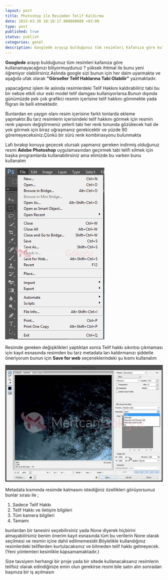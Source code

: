 ```yaml
---
layout: post
title: Photoshop ile Resimden Telif Kaldırma
date: 2015-03-30 18:10:17.000000000 +03:00
type: post
published: true
status: publish
categories: genel
description: Googlede arayıp bulduğunuz tüm resimleri kafanıza göre kullanamayacağınızı biliyormuydunuz ? yüksek ihtimal ile bunu yeni öğreniyor olabilirsiniz.
---
```

**Googlede** arayıp bulduğunuz tüm resimleri kafanıza göre kullanamayacağınızı biliyormuydunuz ? yüksek ihtimal ile bunu yeni öğreniyor olabilirsiniz.Aslında google sizi bunun için her daim uyarmakta ve aşağıda ufak olarak **"Görseller Telif Haklarına Tabi Olabilir"** yazmaktadır.

yapacağımız işlem ile aslında resimlerdeki Telif Hakkını kaldırabiliriz tabi bu bir nebze etkili olur eski model telif damgası kullanıyorlarsa.Bunun dışında günümüzde pek çok grafikci resmin içerisine telif hakkını gömmekte yada fligran ile belli etmektedir.

Bunlardan en yaygın olanı resim içerisine farklı tonlarda ekleme yapmaktır.Bu tarz resimlerin içerisindeki telif hakkını görmek için resmin renk yapısını değiştirmeniz yeterli tabi her renk tonunda gözükecek hali de yok görmek için biraz uğraşmanız gerekicektir ve yüzde 90 göremeyeceksiniz.Çünkü bir sürü renk kombinasyonu bulunmakta

Lafı bırakıp konuya geçecek olursak yapmanız gereken indirmiş olduğunuz resmi **Adobe Photoshop** uygulamasından geçirmek tabi telifi silmek için başka programlarda kullanabilirsiniz ama elimizde bu varken bunu kullanalım

![telifgorsel1](/assets/telifgorsel1.png)

Resimde gereken değişiklikleri yaptıktan sonra Telif hakkı sıkıntısı çıkmaması için kayıt esnasında resimden bu tarz metadata ları kaldırmanızı şiddetle öneriyorum bunun için **Save for web** seçeneklerindeki şu kısmı kullanalım

![telifgorsel2](/assets/telifgorsel2-e1427727267742.jpg)

Metadata kısmında resimde kalmasını istediğiniz özellikleri görüyorsunuz bunlar sırası ile ;

1. Sadece Telif Hakkı
2. Telif Hakkı ve iletişim bilgileri
3. Tüm kamera bilgileri
4. Tamamı

bunlardan bir tanesini seçebilirsiniz yada None diyerek hiçbirini almayabilirsiniz benim önerim kayıt esnasında tüm bu verilerin None olarak seçilmesi ve resmin içine dahil edilmemesidir.Böylelikle kullandığınız resimlerdeki teliflerden kurtulacaksınız ve bilmeden telif hakkı gelmeyecek.(Yeni yöntemleri kesinlikle kapsamamaktadır.)

Size tavsiyem herhangi bir proje yada bir sitede kullanacaksanız resimlerin telifsiz olarak edindiğinize emin olun gerekirse resmi bile satın alın sonradan başınıza bir iş açılmasın
